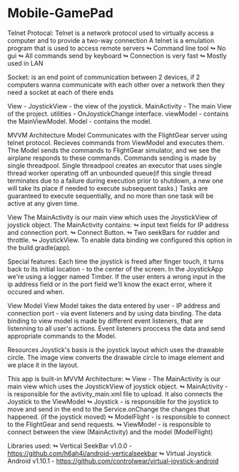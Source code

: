 # Mobile-GamePad

Telnet Protocal: Telnet is a network protocol used to virtually access a computer and to provide a two-way connection 
                 A telnet is a emulation program that is used to access remote servers 
                 ↬ Command line tool 
                 ↬ No gui 
                 ↬ All commands send by keyboard 
                 ↬ Connection is very fast 
                 ↬ Mostly used in LAN

Socket: is an end point of communication between 2 devices, 
        if 2 computers wanna communicate with each other over a network then they need a socket at each of there ends

View - JoystickView - the view of the joystick.
MainActivity - The main View of the project.
utilities - OnJoystickChange interface.
viewModel - contains the MainViewModel.
Model - contains the model.

MVVM Architecture
Model
Communicates with the FlightGear server using telnet protocol.
Recieves commands from ViewModel and executes them.
The Model sends the commands to FlightGear simulator, and we see the airplane responds to these commands.
Commands sending is made by single threadpool.
Single threadpool creates an executor that uses single thread worker operating off an unbounded queue(if this single thread terminates due to a failure during execution prior to shutdown, a new one will take its place if needed to execute subsequent tasks.) 
Tasks are guaranteed to execute sequentially, and no more than one task will be active at any given time.

View 
The MainActivity is our main view which uses the JoystickView of joystick object. 
The MainActivity contains: 
↬ input text fields for IP address and connection port. 
↬ Connect Button. 
↬ Two seekBars for rudder and throttle. 
↬ JoystickView. 
To enable data binding we configured this option in the build.gradle(app).

Special features: 
Each time the joystick is freed after finger touch, it turns back to its initial location - to the center of the screen. 
In the JoystickApp we're using a logger named Timber. If the user enters a wrong input in the ip address field or in the port field we'll know the exact error, where it occured and when.

View Model 
View Model takes the data entered by user - IP address and connection port - via event listeners and by using data binding. 
The data binding to view model is made by different event listeners, that are listenning to all user's actions. Event listeners proccess the data and send appropriate commands to the Model.

Resources
Joystick's basis is the joystick layout which uses the drawable circle. 
The image view converts the drawable circle to image element and we place it in the layout.

This app is built-in MVVM Architecture: 
↬ View - The MainActivity is our main view which uses the JoystickView of joystick object. 
↬ MainActivity - is responsible for the avtivity_main.xml file to upload. It also connects the Joystick to the ViewModel 
↬ Joystick - is responsible for the joystick to move and send in the end to the Service.onChange the changes that happened. (if the joystick moved) 
↬ ModelFlight - is responsible to connect to the FlightGear and send requests. 
↬ ViewModel - is responsible to connect between the view (MainActivity) and the model (ModelFlight)

Libraries used: 
↬ Vertical SeekBar v1.0.0 - https://github.com/h6ah4i/android-verticalseekbar
↬ Virtual Joystick Android v1.10.1 - https://github.com/controlwear/virtual-joystick-android
